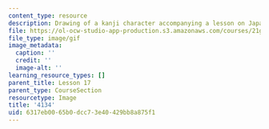 ```yaml
---
content_type: resource
description: Drawing of a kanji character accompanying a lesson on Japanese.
file: https://ol-ocw-studio-app-production.s3.amazonaws.com/courses/21g-504-japanese-iv-spring-2009/6317eb0065b0dcc73e40429bb8a875f1_4134.gif
file_type: image/gif
image_metadata:
  caption: ''
  credit: ''
  image-alt: ''
learning_resource_types: []
parent_title: Lesson 17
parent_type: CourseSection
resourcetype: Image
title: '4134'
uid: 6317eb00-65b0-dcc7-3e40-429bb8a875f1
---
```

